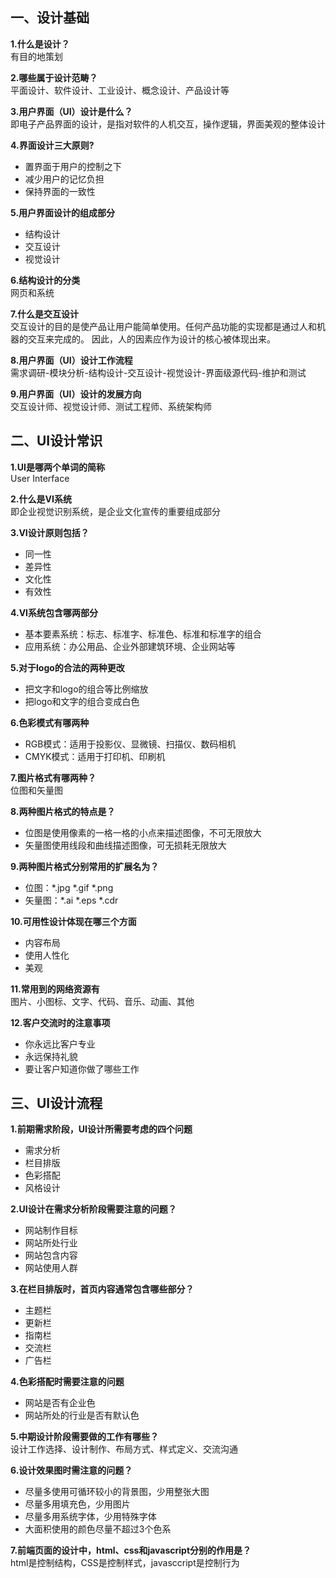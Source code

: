 ## 一、设计基础

**1.什么是设计？**  
  有目的地策划

**2.哪些属于设计范畴？**  
  平面设计、软件设计、工业设计、概念设计、产品设计等

**3.用户界面（UI）设计是什么？**  
  即电子产品界面的设计，是指对软件的人机交互，操作逻辑，界面美观的整体设计

**4.界面设计三大原则?**
  - 置界面于用户的控制之下 
  - 减少用户的记忆负担 
  - 保持界面的一致性

**5.用户界面设计的组成部分**
  - 结构设计
  - 交互设计
  - 视觉设计

**6.结构设计的分类**  
  网页和系统

**7.什么是交互设计**  
  交互设计的目的是使产品让用户能简单使用。任何产品功能的实现都是通过人和机器的交互来完成的。
  因此，人的因素应作为设计的核心被体现出来。

**8.用户界面（UI）设计工作流程**  
  需求调研-模块分析-结构设计-交互设计-视觉设计-界面级源代码-维护和测试

**9.用户界面（UI）设计的发展方向**  
  交互设计师、视觉设计师、测试工程师、系统架构师

## 二、UI设计常识

**1.UI是哪两个单词的简称**  
  User Interface

**2.什么是VI系统**  
  即企业视觉识别系统，是企业文化宣传的重要组成部分

**3.VI设计原则包括？**
  - 同一性
  - 差异性
  - 文化性
  - 有效性

**4.VI系统包含哪两部分**
  - 基本要素系统：标志、标准字、标准色、标准和标准字的组合
  - 应用系统：办公用品、企业外部建筑环境、企业网站等

**5.对于logo的合法的两种更改**
  - 把文字和logo的组合等比例缩放 
  - 把logo和文字的组合变成白色

**6.色彩模式有哪两种**
  - RGB模式：适用于投影仪、显微镜、扫描仪、数码相机
  - CMYK模式：适用于打印机、印刷机

**7.图片格式有哪两种？**  
  位图和矢量图

**8.两种图片格式的特点是？**
  - 位图是使用像素的一格一格的小点来描述图像，不可无限放大
  - 矢量图使用线段和曲线描述图像，可无损耗无限放大

**9.两种图片格式分别常用的扩展名为？**
  - 位图：*.jpg  *.gif  *.png
  - 矢量图：*.ai *.eps  *.cdr

**10.可用性设计体现在哪三个方面**
   - 内容布局
   - 使用人性化
   - 美观

**11.常用到的网络资源有**  
   图片、小图标、文字、代码、音乐、动画、其他

**12.客户交流时的注意事项**
   - 你永远比客户专业
   - 永远保持礼貌
   - 要让客户知道你做了哪些工作

## 三、UI设计流程

**1.前期需求阶段，UI设计所需要考虑的四个问题**
  - 需求分析
  - 栏目排版
  - 色彩搭配
  - 风格设计

**2.UI设计在需求分析阶段需要注意的问题？**
  - 网站制作目标
  - 网站所处行业
  - 网站包含内容
  - 网站使用人群

**3.在栏目排版时，首页内容通常包含哪些部分？**
  - 主题栏
  - 更新栏
  - 指南栏
  - 交流栏
  - 广告栏

**4.色彩搭配时需要注意的问题**
  - 网站是否有企业色
  - 网站所处的行业是否有默认色

**5.中期设计阶段需要做的工作有哪些？**  
  设计工作选择、设计制作、布局方式、样式定义、交流沟通

**6.设计效果图时需注意的问题？**
  - 尽量多使用可循环较小的背景图，少用整张大图
  - 尽量多用填充色，少用图片
  - 尽量多用系统字体，少用特殊字体
  - 大面积使用的颜色尽量不超过3个色系

**7.前端页面的设计中，html、css和javascript分别的作用是？**  
  html是控制结构，CSS是控制样式，javasccript是控制行为
